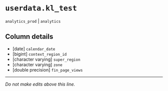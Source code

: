 # `userdata.kl_test`
`analytics_prod` | `analytics`

## Column details
* [date]      `calendar_date`
* [bigint]    `context_region_id`
* [character varying] `super_region`
* [character varying] `zone`
* [double precision] `fin_page_views`

-------------------------------------------------------------------------------
*Do not make edits above this line.*
